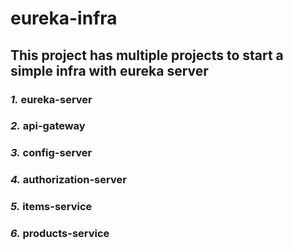 # eureka-infra
## This project has multiple projects to start a simple infra with eureka server

### *1.* eureka-server
### *2.* api-gateway
### *3.* config-server
### *4.* authorization-server
### *5.* items-service
### *6.* products-service
